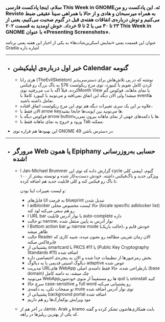 
### سلام، اینجا پادکست فارسی This Week in GNOMEئه. این پادکست رو من Revisto به همراه میر‌سبحان و هادی و از حالا با همراهی سینا عقیقی ضبط می‌کنیم و توش درباره‌ی اتفاقات هفته‌ی قبل در گنوم صحبت می‌کنیم، یعنی از ۲۳ تا ۳۰ می یا 2 تا 9 خرداد. خوش اومدید به قسمت ۲۰۲ This Week in GNOME با عنوان «Presenting Screenshots».

عنوان این قسمت یعنی «نمایش اسکرین‌شات‌ها» به یکی از اخبار این هفته یعنی برنامه Gradia اشاره داره

---

- ## خبر اول درباره‌ی اپلیکیشن Calendar گنومه
    

  * هری رانا (TheEvilSkeleton) نوشته که در پی تلاش‌هاش برای دسترسی‌پذیر کردن کامل تقویم با کیبورد، توی مرج ریکوئست 576 یه باگ بزرگ رو فیکس کرده، قبلاً اگه با تب می‌رفتید تویMonth View یا نمای ماهانه، فوکوس گم میشد! ولی الان دیگه این اتفاق نمی‌افته و می‌تونید با کیبورد کاملا با eventها تعامل داشته باشید.
  * علاوه بر این یک سری تغییرات دیگه هم توی این مرج ریکوئست اتفاق افتاده،
  * الان فقط با arrow keyها می‌تونید بین ایونت‌ها جابجا بشید.
  * فوکوس دیگه با arrow buttonها یا دکمه‌های جهتی از نمای ماهانه بیرون نمی‌ره.
  * ورود و خروج به نمای ماهانه فقط با Tab ممکنه.

 - این بهبودها هم قراره توی GNOME 49 در دسترس باشن.

---

- ## مرورگر Web یا همون Epiphany حسابی به‌روزرسانی شده!
    

  * ا Jan-Michael Brummer گزارش داده که توی این cycle گنوم، اپیفنی کلی ویژگی جدید و باگ‌فیکس داشته. خودش دست‌به‌کار شده و تونسته بیشتر از ۱۰۰ تا باگ رو فیکس کنه و کلی قابلیت جدید هم اضافه کرده.

    و لیست تغییرات اینا بودن:

    * فایل‌های UI به فرمت blueprint تبدیل شدن
    * ا adblocker حالا لیست مخصوص محلی (locale specific adblocker list) رو هم سعی می‌کنه لود کنه
    * ا URL bar یا نوار آدرس قابلیت auto-complete داره
    * تو حالت narrow، نوار آدرس به پایین منتقل شده
    * ا Bottom action bar  تو narrow mode (حالت باریک)، خودش قایم و ظاهر میشه
    * حالت Reader الان زمان تقریبی مطالعه رو نشون میده، شبیه کاری که فایرفاکس میکنه
    * پشتیبانی از smartcard با PKCS #11 یا (Public Key Cryptography Standards #11) اضافه شده
    * بخش رمزعبورها از تنظیمات جدا شده و الان یه پنجره‌ی اختصاصی داره
    * دیالوگ امنیتی قدیمی با یه دیالوگ adaptive عوض شده
    * مدیریت URLهای WebApp بازطراحی شده، حالا فقط دامنه‌ی اصلی (base domain) چک میشه، نه دامنه کامل
    * می‌تونید WebAppها رو مستقیماً از منوی خودشون quit یا uninstall کنید
    * سرچ حالا case-sensitive و full word رو پشتیبانی می‌کنه
    * تو صفحات تکی، یه دکمه‌ی mute توی نوار آدرس اضافه شده
    * پشتیبانی از background portal اضافه شده
    * مود ویرایش بوکمارک‌ها رو هم داریم
    
  * در آخر هم از Jamie، Arak و kramo بابت همکاری‌هاشون تشکر کرده و گفته که یکی از بهترین ریلیزها در راهه.
